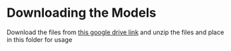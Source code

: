 # Downloading the Models

Download the files from [this google drive link](https://drive.google.com/drive/folders/1Itt7h4Tq7z6I_PGoMSjSn9-BAQLBJ8SZ?usp=sharing) and unzip the files and place in this folder for usage